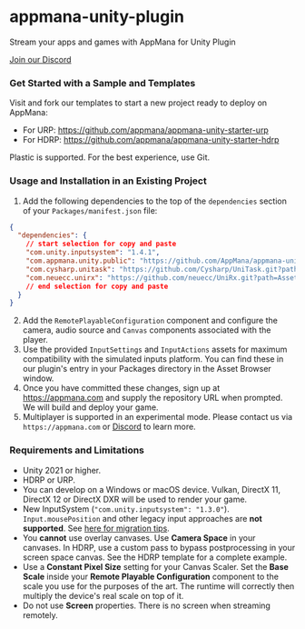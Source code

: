 # appmana-unity-plugin

Stream your apps and games with AppMana for Unity Plugin

[Join our Discord](https://discord.gg/sTSzaHSJWV)

### Get Started with a Sample and Templates

Visit and fork our templates to start a new project ready to deploy on AppMana:

 - For URP: https://github.com/appmana/appmana-unity-starter-urp
 - For HDRP: https://github.com/appmana/appmana-unity-starter-hdrp

Plastic is supported. For the best experience, use Git.

### Usage and Installation in an Existing Project
 
 1. Add the following dependencies to the top of the `dependencies` section of your `Packages/manifest.json` file:

```json
{
  "dependencies": {
    // start selection for copy and paste
    "com.unity.inputsystem": "1.4.1",
    "com.appmana.unity.public": "https://github.com/AppMana/appmana-unity-plugin.git",
    "com.cysharp.unitask": "https://github.com/Cysharp/UniTask.git?path=src/UniTask/Assets/Plugins/UniTask",
    "com.neuecc.unirx": "https://github.com/neuecc/UniRx.git?path=Assets/Plugins/UniRx/Scripts",
    // end selection for copy and paste
  }
}
```

 2. Add the `RemotePlayableConfiguration` component and configure the camera, audio source and `Canvas` components associated with the player.
 3. Use the provided `InputSettings` and `InputActions` assets for maximum compatibility with the simulated inputs platform. You can find these in our plugin's entry in your Packages directory in the Asset Browser window.
 4. Once you have committed these changes, sign up at https://appmana.com and supply the repository URL when prompted. We will build and deploy your game.
 5. Multiplayer is supported in an experimental mode. Please contact us via `https://appmana.com` or [Discord](https://discord.gg/sTSzaHSJWV) to learn more. 
 
### Requirements and Limitations

 - Unity 2021 or higher.
 - HDRP or URP.
 - You can develop on a Windows or macOS device. Vulkan, DirectX 11, DirectX 12 or DirectX DXR will be used to render your game.
 - New InputSystem (`"com.unity.inputsystem": "1.3.0"`). `Input.mousePosition` and other legacy input approaches are **not supported**. See [here for migration tips](https://docs.unity3d.com/Packages/com.unity.inputsystem@1.3/manual/Migration.html).
 - You **cannot** use overlay canvases. Use **Camera Space** in your canvases. In HDRP, use a custom pass to bypass postprocessing in your screen space canvas. See the HDRP template for a complete example.
 - Use a **Constant Pixel Size** setting for your Canvas Scaler. Set the **Base Scale** inside your **Remote Playable Configuration** component to the scale you use for the purposes of the art. The runtime will correctly then multiply the device's real scale on top of it.
 - Do not use **Screen** properties. There is no screen when streaming remotely.
